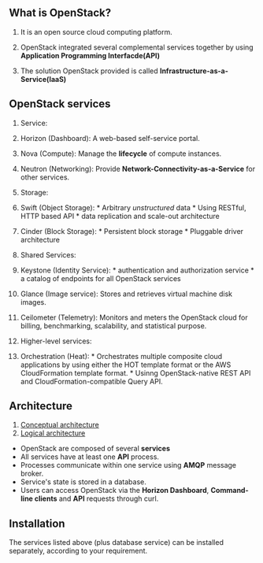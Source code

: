 ## What is OpenStack?

1. It is an open source cloud computing platform.

2. OpenStack integrated several complemental services together by using **Application Programming Interfacde(API)**

3. The solution OpenStack provided is called **Infrastructure-as-a-Service(IaaS)**

## OpenStack services

1. Service:
  1. Horizon (Dashboard): A web-based self-service portal.
  2. Nova (Compute): Manage the **lifecycle** of compute instances.
  3. Neutron (Networking): Provide **Network-Connectivity-as-a-Service** for other services.

2. Storage:
  1. Swift (Object Storage):
    * Arbitrary _unstructured_ data
    * Using RESTful, HTTP based API
    * data replication and scale-out architecture
  2. Cinder (Block Storage):
    * Persistent block storage
    * Pluggable driver architecture

3. Shared Services:
  1. Keystone (Identity Service):
    * authentication and authorization service
    * a catalog of endpoints for all OpenStack services
  2. Glance (Image service): Stores and retrieves virtual machine disk images.
  3. Ceilometer (Telemetry): Monitors and meters the OpenStack cloud for billing, benchmarking, scalability, and statistical purpose.

4. Higher-level services:
  1. Orchestration (Heat): 
    * Orchestrates multiple composite cloud applications by using either the HOT template format or the AWS CloudFormation template format.
    * Usinng OpenStack-native REST API and CloudFormation-compatible Query API.

## Architecture

1. [Conceptual architecture](https://docs.openstack.org/install-guide/get-started-conceptual-architecture.html)
2. [Logical architecture](https://docs.openstack.org/install-guide/get-started-logical-architecture.html)
  * OpenStack are composed of several **services**
  * All services have at least one **API** process.
  * Processes communicate within one service using **AMQP** message broker.
  * Service's state is stored in a database.
  * Users can access OpenStack via the **Horizon Dashboard**, **Command-line clients** and **API** requests through curl.

## Installation

The services listed above (plus database service) can be installed separately, according to your requirement.


